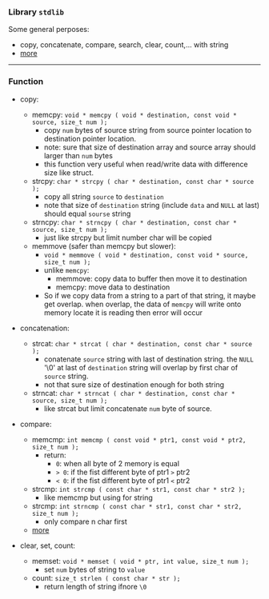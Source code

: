 ### Library `stdlib`
Some general perposes:  
- copy, concatenate, compare, search, clear, count,... with string
- [more](https://cplusplus.com/reference/cstring/)
<hr>

### Function
- copy:
    - memcpy: `void * memcpy ( void * destination, const void * source, size_t num );`
        - copy `num` bytes of source string from source pointer location to destination pointer location.
        - note: sure that size of destination array and source array should larger than `num` bytes
        - this function very useful when read/write data with difference size like struct.
    - strcpy: `char * strcpy ( char * destination, const char * source );`
        - copy all string `source` to `destination`
        - note that size of `destination` string (include `data` and `NULL` at last) should equal `sourse` string
    - strncpy: `char * strncpy ( char * destination, const char * source, size_t num );`
        - just like strcpy but limit number char will be copied
    - memmove (safer than memcpy but slower):
        - `void * memmove ( void * destination, const void * source, size_t num );`
        - unlike `memcpy`:
            - memmove: copy data to buffer then move it to destination
            - memcpy: move data to destination
        - So if we copy data from a string to a part of that string, it maybe get overlap. when overlap, the data of `memcpy` will write onto memory locate it is reading then error will occur  

- concatenation:
    - strcat: `char * strcat ( char * destination, const char * source );`
        - conatenate `source` string with last of destination string. the `NULL` '\0' at last of `destination` string will overlap by first char of `source` string.
        - not that sure size of destination enough for both string
    - strncat: `char * strncat ( char * destination, const char * source, size_t num );`
        - like strcat but limit concatenate `num` byte of source.  

- compare:
    - memcmp: `int memcmp ( const void * ptr1, const void * ptr2, size_t num );`
        - return:
            - `0`: when all byte of 2 memory is equal
            - `> 0`: if the fist different byte of ptr1 `>` ptr2
            - `< 0`: if the fist different byte of ptr1 `<` ptr2
    - strcmp: `int strcmp ( const char * str1, const char * str2 );`
        - like memcmp but using for string
    - strcmp: `int strncmp ( const char * str1, const char * str2, size_t num );`
        - only compare n char first
    - [more](https://cplusplus.com/reference/cstring/)  

- clear, set, count:
    - memset: `void * memset ( void * ptr, int value, size_t num );`
        - set `num` bytes of string to `value`
    - count: `size_t strlen ( const char * str );`
        - return length of string ifnore `\0`